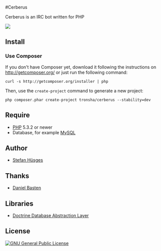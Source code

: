 #Cerberus

Cerberus is an IRC bot written for PHP

![](http://instacod.es/file/93564)

## Install

### Use Composer

If you don't have Composer yet, download it following the instructions on
http://getcomposer.org/ or just run the following command:

    curl -s http://getcomposer.org/installer | php

Then, use the `create-project` command to generate a new project:

    php composer.phar create-project tronsha/cerberus --stability=dev

## Require
* [PHP][5] 5.3.2 or newer
* Database, for example [MySQL][6]

## Author
* [Stefan Hüsges][1]

## Thanks
* [Daniel Basten][2]

## Libraries
* [Doctrine Database Abstraction Layer][3]

## License
[![GNU General Public License](http://www.gnu.org/graphics/gplv3-127x51.png)][4]


[1]: https://github.com/tronsha
[2]: https://github.com/axhm3a
[3]: http://www.doctrine-project.org/projects/dbal.html
[4]: http://www.gnu.org/licenses/gpl-3.0
[5]: http://php.net/
[6]: http://www.mysql.com/
